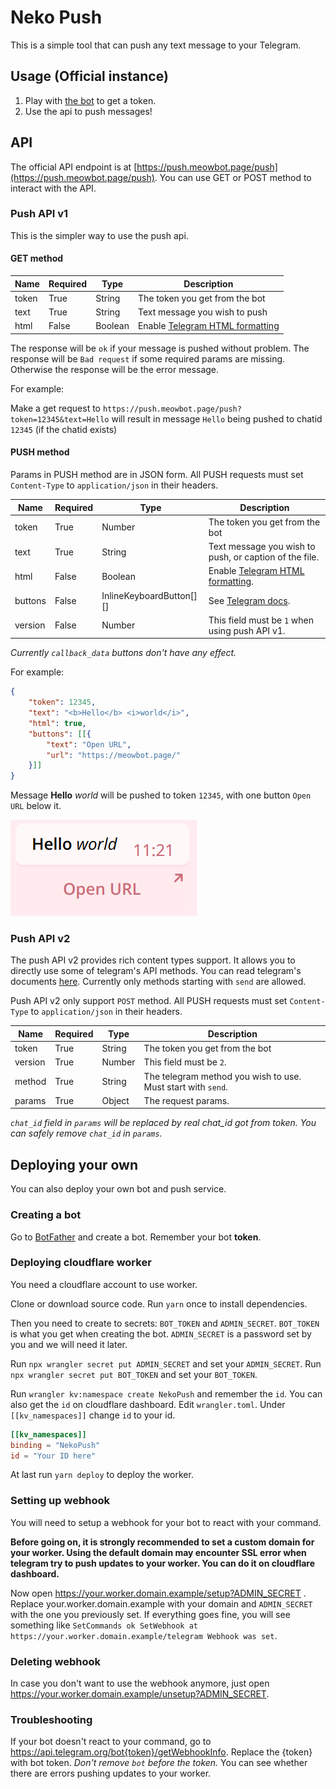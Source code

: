 # Neko Push

This is a simple tool that can push any text message to your Telegram.

## Usage (Official instance)

1. Play with [the bot](https://t.me/neko_push_bot) to get a token. 
2. Use the api to push messages!

## API

The official API endpoint is at [https://push.meowbot.page/push](https://push.meowbot.page/push). You can use GET or POST method to interact with the API.

### Push API v1

This is the simpler way to use the push api.

#### GET method

| Name | Required | Type | Description |
| ---- | -------- | ---- | ----------- |
| token |   True   | String | The token you get from the bot |
| text |   True   | String | Text message you wish to push |
| html |   False  | Boolean | Enable [Telegram HTML formatting](https://core.telegram.org/bots/api#html-style) |

The response will be `ok` if your message is pushed without problem.
The response will be `Bad request` if some required params are missing.
Otherwise the response will be the error message.

For example:

Make a get request to `https://push.meowbot.page/push?token=12345&text=Hello` will result in message `Hello` being pushed to chatid `12345` (if the chatid exists)

#### PUSH method

Params in PUSH method are in JSON form.
All PUSH requests must set `Content-Type` to `application/json` in their headers.

| Name | Required | Type | Description |
| ---- | -------- | ---- | ----------- |
| token |   True   | Number | The token you get from the bot |
| text |   True | String | Text message you wish to push, or caption of the file. |
| html |   False  | Boolean | Enable [Telegram HTML formatting](https://core.telegram.org/bots/api#html-style). |
| buttons | False | InlineKeyboardButton[][] | See [Telegram docs](https://core.telegram.org/bots/api#inlinekeyboardmarkup). |
| version | False | Number | This field must be `1` when using push API v1. |

*Currently `callback_data` buttons don't have any effect.*

For example:

```JSON
{
    "token": 12345,
    "text": "<b>Hello</b> <i>world</i>",
    "html": true,
    "buttons": [[{
        "text": "Open URL",
        "url": "https://meowbot.page/"
    }]]
}
```

Message **Hello** *world* will be pushed to token `12345`, with one button `Open URL` below it. 

![Alt text](image.png)

### Push API v2

The push API v2 provides rich content types support. 
It allows you to directly use some of telegram's API methods. You can read telegram's documents [here](https://core.telegram.org/bots/api#available-methods).
Currently only methods starting with `send` are allowed.

Push API v2 only support `POST` method.
All PUSH requests must set `Content-Type` to `application/json` in their headers.

| Name | Required | Type | Description |
| ---- | -------- | ---- | ----------- |
| token |   True   | String | The token you get from the bot |
| version | True  | Number | This field must be `2`. |
| method  | True  | String | The telegram method you wish to use. Must start with `send`. |
| params  | True  | Object | The request params. |

*`chat_id` field in `params` will be replaced by real chat_id got from token. You can safely remove `chat_id` in `params`.*

## Deploying your own

You can also deploy your own bot and push service.

### Creating a bot

Go to [BotFather](https://t.me/BotFather) and create a bot. Remember your bot **token**.

### Deploying cloudflare worker

You need a cloudflare account to use worker.

Clone or download source code. Run `yarn` once to install dependencies.

Then you need to create to secrets: `BOT_TOKEN` and `ADMIN_SECRET`.
`BOT_TOKEN` is what you get when creating the bot. `ADMIN_SECRET` is a password set by you and we will need it later.

Run `npx wrangler secret put ADMIN_SECRET` and set your `ADMIN_SECRET`.
Run `npx wrangler secret put BOT_TOKEN` and set your `BOT_TOKEN`.

Run `wrangler kv:namespace create NekoPush` and remember the `id`. You can also get the `id` on cloudflare dashboard.
Edit `wrangler.toml`. Under `[[kv_namespaces]]` change `id` to your id.

```toml
[[kv_namespaces]]
binding = "NekoPush"
id = "Your ID here"
```

At last run `yarn deploy` to deploy the worker.

### Setting up webhook

You will need to setup a webhook for your bot to react with your command.

**Before going on, it is strongly recommended to set a custom domain for your worker. Using the default domain may encounter SSL error when telegram try to push updates to your worker. You can do it on cloudflare dashboard.**

Now open https://your.worker.domain.example/setup?ADMIN_SECRET . Replace your.worker.domain.example with your domain and `ADMIN_SECRET` with the one you previously set.
If everything goes fine, you will see something like `SetCommands ok SetWebhook at https://your.worker.domain.example/telegram Webhook was set`.

### Deleting webhook

In case you don't want to use the webhook anymore, just open https://your.worker.domain.example/unsetup?ADMIN_SECRET.

### Troubleshooting

If your bot doesn't react to your command, go to https://api.telegram.org/bot{token}/getWebhookInfo. Replace the {token} with bot token. *Don't remove `bot` before the token.*
You can see whether there are errors pushing updates to your worker.
